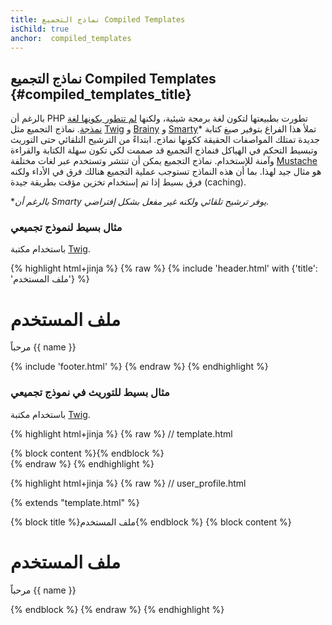 ```yaml
---
title: نماذج التجميع Compiled Templates
isChild: true
anchor:  compiled_templates
---
```


## نماذج التجميع Compiled Templates {#compiled_templates_title}

بالرغم أن PHP تطورت بطبيعتها لتكون لغة برمجة شيئية، ولكنها [لم تتطور بكونها لغة نمذجة][article_templating_engines].
نماذج التجميع مثل [Twig] و [Brainy] و [Smarty]* تملأ هذا الفراغ بتوفير صيغ كتابة جديدة تمتلك المواصفات الحقيقة ككونها
نماذج. ابتداءً من الترشيح التلقائي حتى التوريث وتبسيط التحكم في الهياكل فنماذج التجميع قد صممت لكي تكون سهلة الكتابة والقراءة
وآمنة للإستخدام. نماذج التجميع يمكن أن تنتشر وتستخدم عبر لغات مختلفة [Mustache] هو مثال جيد لهذا. بما أن هذه النماذج تستوجب
عملية التجميع هنالك فرق في الأداء ولكنه فرق بسيط إذا تم إستخدام تخزين مؤقت بطريقة جيدة (caching).

**بالرغم أن Smarty يوفر ترشيح تلقائي ولكنه غير مفعل بشكل إفتراضي.*

### مثال بسيط لنموذج تجميعي

باستخدام مكتبة [Twig].

{% highlight html+jinja %}
{% raw %}
{% include 'header.html' with {'title': 'ملف المستخدم'} %}

<h1>ملف المستخدم</h1>
<p>مرحباً {{ name }}</p>

{% include 'footer.html' %}
{% endraw %}
{% endhighlight %}

### مثال بسيط للتوريث في نموذج تجميعي

باستخدام مكتبة [Twig].

{% highlight html+jinja %}
{% raw %}
// template.html

<html>
<head>
    <title>{% block title %}{% endblock %}</title>
</head>
<body>

<main>
    {% block content %}{% endblock %}
</main>

</body>
</html>
{% endraw %}
{% endhighlight %}

{% highlight html+jinja %}
{% raw %}
// user_profile.html

{% extends "template.html" %}

{% block title %}ملف المستخدم{% endblock %}
{% block content %}
    <h1>ملف المستخدم</h1>
    <p>مرحباً {{ name }}</p>
{% endblock %}
{% endraw %}
{% endhighlight %}


[article_templating_engines]: http://fabien.potencier.org/article/34/templating-engines-in-php
[Twig]: http://twig.sensiolabs.org/
[Brainy]: https://github.com/box/brainy
[Smarty]: http://www.smarty.net/
[Mustache]: http://mustache.github.io/
